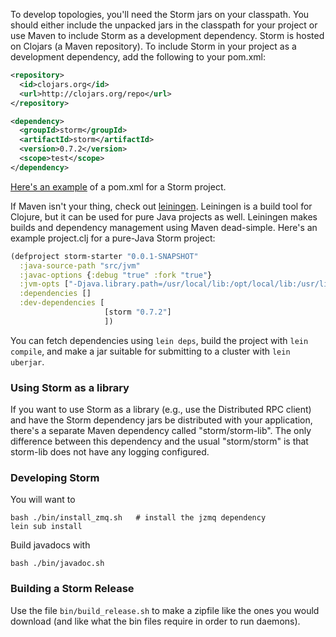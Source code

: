 To develop topologies, you'll need the Storm jars on your classpath. You should either include the unpacked jars in the classpath for your project or use Maven to include Storm as a development dependency. Storm is hosted on Clojars (a Maven repository). To include Storm in your project as a development dependency, add the following to your pom.xml:

```xml
<repository>
  <id>clojars.org</id>
  <url>http://clojars.org/repo</url>
</repository>
```

```xml
<dependency>
  <groupId>storm</groupId>
  <artifactId>storm</artifactId>
  <version>0.7.2</version>
  <scope>test</scope>
</dependency>
```

[Here's an example](https://github.com/nathanmarz/storm-starter/blob/master/m2-pom.xml) of a pom.xml for a Storm project.

If Maven isn't your thing, check out [leiningen](https://github.com/technomancy/leiningen). Leiningen is a build tool for Clojure, but it can be used for pure Java projects as well. Leiningen makes builds and dependency management using Maven dead-simple. Here's an example project.clj for a pure-Java Storm project:

```clojure
(defproject storm-starter "0.0.1-SNAPSHOT"
  :java-source-path "src/jvm"
  :javac-options {:debug "true" :fork "true"}
  :jvm-opts ["-Djava.library.path=/usr/local/lib:/opt/local/lib:/usr/lib"]
  :dependencies []
  :dev-dependencies [
                     [storm "0.7.2"]
                     ])
```

You can fetch dependencies using `lein deps`, build the project with `lein compile`, and make a jar suitable for submitting to a cluster with `lein uberjar`.

### Using Storm as a library

If you want to use Storm as a library (e.g., use the Distributed RPC client) and have the Storm dependency jars be distributed with your application, there's a separate Maven dependency called "storm/storm-lib". The only difference between this dependency and the usual "storm/storm" is that storm-lib does not have any logging configured.

### Developing Storm

You will want to

	bash ./bin/install_zmq.sh   # install the jzmq dependency
	lein sub install

Build javadocs with

	bash ./bin/javadoc.sh

### Building a Storm Release

Use the file `bin/build_release.sh` to make a zipfile like the ones you would download (and like what the bin files require in order to run daemons).